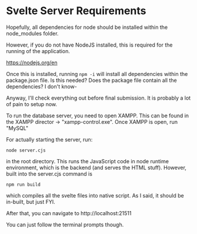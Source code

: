 # Svelte Server Requirements

Hopefully, all dependencies for node should be installed within the node_modules folder.

However, if you do not have NodeJS installed, this is required for the running of the application.

https://nodejs.org/en

Once this is installed, running ```npm -i``` will install all dependencies within the package.json file. Is this needed? Does the package file contain all the dependencies? I don't know-

Anyway, I'll check everything out before final submission. It is probably a lot of pain to setup now.

To run the database server, you need to open XAMPP. This can be found in the XAMPP director -> "xampp-control.exe". Once XAMPP is open, run "MySQL"

For actually starting the server, run:

```node server.cjs```

in the root directory. This runs the JavaScript code in node runtime environment, which is the backend (and serves the HTML stuff). However, built into the server.cjs command is

```npm run build```

which compiles all the svelte files into native script. As I said, it should be in-built, but just FYI. 

After that, you can navigate to http://localhost:21511

You can just follow the terminal prompts though.